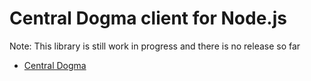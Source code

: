# Central Dogma client for Node.js

Note: This library is still work in progress and there is no release so far

- [Central Dogma](https://line.github.io/centraldogma/)
